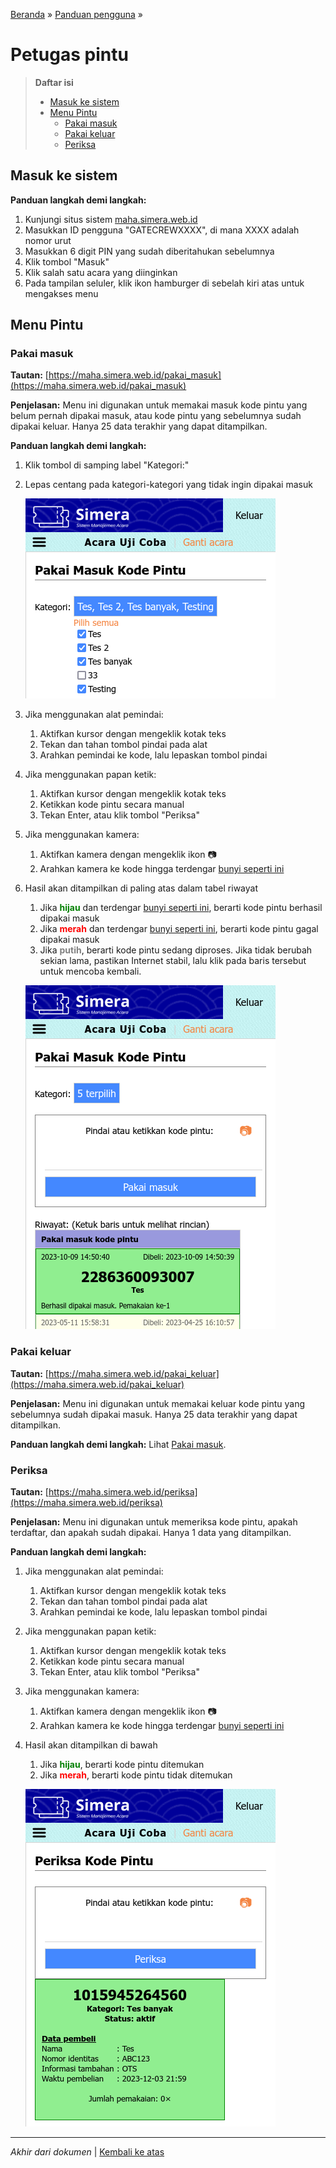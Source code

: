 <title>Petugas pintu | Cara Simera</title>

[Beranda](..) &raquo; [Panduan pengguna](.) &raquo; 
# Petugas pintu

> **Daftar isi**
> 
> - [Masuk ke sistem](#masuk-ke-sistem)
> - [Menu Pintu](#menu-pintu)
>   - [Pakai masuk](#pakai-masuk)
>   - [Pakai keluar](#pakai-keluar)
>   - [Periksa](#periksa)

## Masuk ke sistem
**Panduan langkah demi langkah:**
1. Kunjungi situs sistem [maha.simera.web.id](//maha.simera.web.id)
1. Masukkan ID pengguna "GATECREWXXXX", di mana XXXX adalah nomor urut
1. Masukkan 6 digit PIN yang sudah diberitahukan sebelumnya
1. Klik tombol "Masuk"
1. Klik salah satu acara yang diinginkan
1. Pada tampilan seluler, klik ikon hamburger di sebelah kiri atas untuk mengakses menu

## Menu Pintu
### Pakai masuk
**Tautan:** [https://maha.simera.web.id/pakai_masuk](https://maha.simera.web.id/pakai_masuk)

**Penjelasan:** Menu ini digunakan untuk memakai masuk kode pintu yang belum pernah dipakai masuk, atau kode pintu yang sebelumnya sudah dipakai keluar. Hanya 25 data terakhir yang dapat ditampilkan.

**Panduan langkah demi langkah:**
1. Klik tombol di samping label "Kategori:"
1. Lepas centang pada kategori-kategori yang tidak ingin dipakai masuk
   
   ![gambar](aset/pakaimasuk-1.png)
1. Jika menggunakan alat pemindai:
   1. Aktifkan kursor dengan mengeklik kotak teks
   1. Tekan dan tahan tombol pindai pada alat
   1. Arahkan pemindai ke kode, lalu lepaskan tombol pindai
1. Jika menggunakan papan ketik:
   1. Aktifkan kursor dengan mengeklik kotak teks
   1. Ketikkan kode pintu secara manual
   1. Tekan Enter, atau klik tombol "Periksa"
1. Jika menggunakan kamera:
   1. Aktifkan kamera dengan mengeklik ikon &#x1F4F7;&#xFE0E;
   1. Arahkan kamera ke kode hingga terdengar [bunyi seperti ini](https://maha.simera.web.id/aset/suara/Cursor1.ogg)
1. Hasil akan ditampilkan di paling atas dalam tabel riwayat
   1. Jika **<font color="green">hijau</font>** dan terdengar [bunyi seperti ini](https://maha.simera.web.id/aset/suara/Chime1.ogg), berarti kode pintu berhasil dipakai masuk
   1. Jika **<font color="red">merah</font>** dan terdengar [bunyi seperti ini](https://maha.simera.web.id/aset/suara/Buzzer1.ogg), berarti kode pintu gagal dipakai masuk
   1. Jika **<font color="gray">putih</font>**, berarti kode pintu sedang diproses. Jika tidak berubah sekian lama, pastikan Internet stabil, lalu klik pada baris tersebut untuk mencoba kembali.
   
   ![gambar](aset/pakaimasuk-2.png)

### Pakai keluar
**Tautan:** [https://maha.simera.web.id/pakai_keluar](https://maha.simera.web.id/pakai_keluar)

**Penjelasan:** Menu ini digunakan untuk memakai keluar kode pintu yang sebelumnya sudah dipakai masuk. Hanya 25 data terakhir yang dapat ditampilkan.

**Panduan langkah demi langkah:** Lihat [Pakai masuk](#pakai-masuk).

### Periksa
**Tautan:** [https://maha.simera.web.id/periksa](https://maha.simera.web.id/periksa)

**Penjelasan:** Menu ini digunakan untuk memeriksa kode pintu, apakah terdaftar, dan apakah sudah dipakai. Hanya 1 data yang ditampilkan.

**Panduan langkah demi langkah:**
1. Jika menggunakan alat pemindai:
   1. Aktifkan kursor dengan mengeklik kotak teks
   1. Tekan dan tahan tombol pindai pada alat
   1. Arahkan pemindai ke kode, lalu lepaskan tombol pindai
1. Jika menggunakan papan ketik:
   1. Aktifkan kursor dengan mengeklik kotak teks
   1. Ketikkan kode pintu secara manual
   1. Tekan Enter, atau klik tombol "Periksa"
1. Jika menggunakan kamera:
   1. Aktifkan kamera dengan mengeklik ikon &#x1F4F7;&#xFE0E;
   1. Arahkan kamera ke kode hingga terdengar [bunyi seperti ini](https://maha.simera.web.id/aset/suara/Cursor1.ogg)
1. Hasil akan ditampilkan di bawah
   1. Jika **<font color="green">hijau</font>**, berarti kode pintu ditemukan
   1. Jika **<font color="red">merah</font>**, berarti kode pintu tidak ditemukan
   
   ![gambar](aset/periksa.png)

---

_Akhir dari dokumen_ &#x7C; [Kembali ke atas](#)

